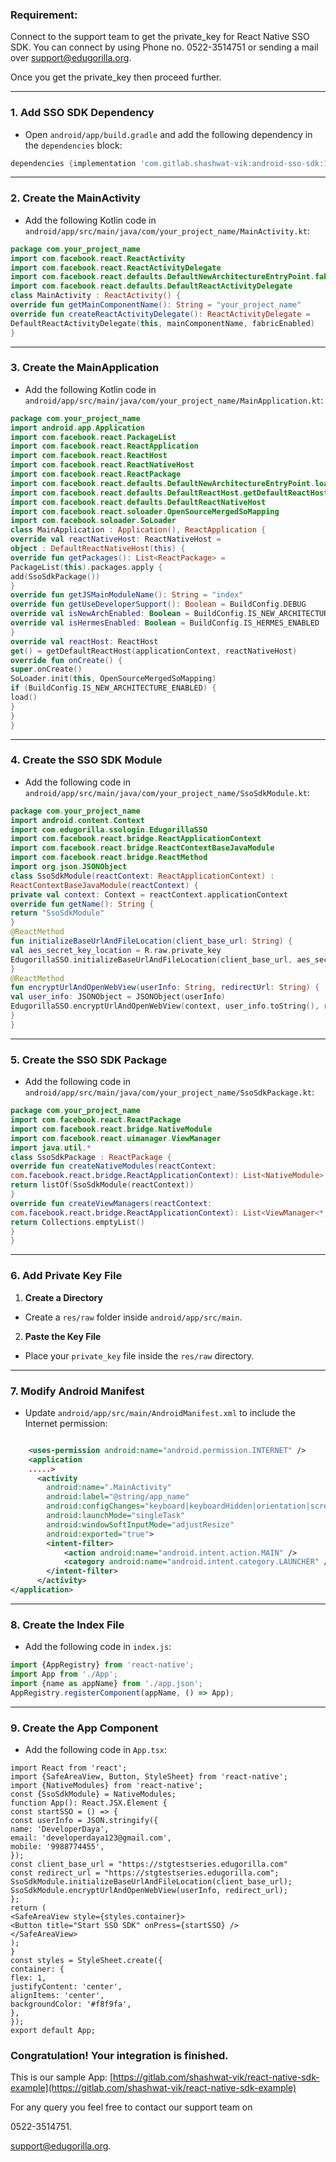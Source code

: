 ### Requirement:
Connect to the support team to get the private_key for React Native SSO SDK. You can connect by using Phone no. 0522-3514751 or sending a mail over [support@edugorilla.org](https://mailto:support@edugorilla.org).

Once you get the private_key then proceed further.

---
### 1. **Add SSO SDK Dependency**
- Open `android/app/build.gradle` and add the following dependency in the `dependencies` block:
```gradle
dependencies {implementation 'com.gitlab.shashwat-vik:android-sso-sdk:1.10'}
```
---
### 2. **Create the MainActivity**
- Add the following Kotlin code in `android/app/src/main/java/com/your_project_name/MainActivity.kt`:
```kotlin
package com.your_project_name
import com.facebook.react.ReactActivity
import com.facebook.react.ReactActivityDelegate
import com.facebook.react.defaults.DefaultNewArchitectureEntryPoint.fabricEnabled
import com.facebook.react.defaults.DefaultReactActivityDelegate
class MainActivity : ReactActivity() {
override fun getMainComponentName(): String = "your_project_name"
override fun createReactActivityDelegate(): ReactActivityDelegate =
DefaultReactActivityDelegate(this, mainComponentName, fabricEnabled)
}
```
---
### 3. **Create the MainApplication**
- Add the following Kotlin code in
`android/app/src/main/java/com/your_project_name/MainApplication.kt`:
```kotlin
package com.your_project_name
import android.app.Application
import com.facebook.react.PackageList
import com.facebook.react.ReactApplication
import com.facebook.react.ReactHost
import com.facebook.react.ReactNativeHost
import com.facebook.react.ReactPackage
import com.facebook.react.defaults.DefaultNewArchitectureEntryPoint.load
import com.facebook.react.defaults.DefaultReactHost.getDefaultReactHost
import com.facebook.react.defaults.DefaultReactNativeHost
import com.facebook.react.soloader.OpenSourceMergedSoMapping
import com.facebook.soloader.SoLoader
class MainApplication : Application(), ReactApplication {
override val reactNativeHost: ReactNativeHost =
object : DefaultReactNativeHost(this) {
override fun getPackages(): List<ReactPackage> =
PackageList(this).packages.apply {
add(SsoSdkPackage())
}
override fun getJSMainModuleName(): String = "index"
override fun getUseDeveloperSupport(): Boolean = BuildConfig.DEBUG
override val isNewArchEnabled: Boolean = BuildConfig.IS_NEW_ARCHITECTURE_ENABLED
override val isHermesEnabled: Boolean = BuildConfig.IS_HERMES_ENABLED
}
override val reactHost: ReactHost
get() = getDefaultReactHost(applicationContext, reactNativeHost)
override fun onCreate() {
super.onCreate()
SoLoader.init(this, OpenSourceMergedSoMapping)
if (BuildConfig.IS_NEW_ARCHITECTURE_ENABLED) {
load()
}
}
}
```
---
### 4. **Create the SSO SDK Module**
- Add the following code in `android/app/src/main/java/com/your_project_name/SsoSdkModule.kt`:
```kotlin
package com.your_project_name
import android.content.Context
import com.edugorilla.ssologin.EdugorillaSSO
import com.facebook.react.bridge.ReactApplicationContext
import com.facebook.react.bridge.ReactContextBaseJavaModule
import com.facebook.react.bridge.ReactMethod
import org.json.JSONObject
class SsoSdkModule(reactContext: ReactApplicationContext) :
ReactContextBaseJavaModule(reactContext) {
private val context: Context = reactContext.applicationContext
override fun getName(): String {
return "SsoSdkModule"
}
@ReactMethod
fun initializeBaseUrlAndFileLocation(client_base_url: String) {
val aes_secret_key_location = R.raw.private_key
EdugorillaSSO.initializeBaseUrlAndFileLocation(client_base_url, aes_secret_key_location)
}
@ReactMethod
fun encryptUrlAndOpenWebView(userInfo: String, redirectUrl: String) {
val user_info: JSONObject = JSONObject(userInfo)
EdugorillaSSO.encryptUrlAndOpenWebView(context, user_info.toString(), redirectUrl)
}
}
```
---
### 5. **Create the SSO SDK Package**
- Add the following code in `android/app/src/main/java/com/your_project_name/SsoSdkPackage.kt`:
```kotlin
package com.your_project_name
import com.facebook.react.ReactPackage
import com.facebook.react.bridge.NativeModule
import com.facebook.react.uimanager.ViewManager
import java.util.*
class SsoSdkPackage : ReactPackage {
override fun createNativeModules(reactContext:
com.facebook.react.bridge.ReactApplicationContext): List<NativeModule> {
return listOf(SsoSdkModule(reactContext))
}
override fun createViewManagers(reactContext:
com.facebook.react.bridge.ReactApplicationContext): List<ViewManager<*, *>> {
return Collections.emptyList()
}
}
```
---
### 6. **Add Private Key File**
1. **Create a Directory**
- Create a `res/raw` folder inside `android/app/src/main`.
2. **Paste the Key File**
- Place your `private_key` file inside the `res/raw` directory.
---
### 7. **Modify Android Manifest**
- Update `android/app/src/main/AndroidManifest.xml` to include the Internet permission:
```xml

    <uses-permission android:name="android.permission.INTERNET" />
    <application
    .....>
      <activity
        android:name=".MainActivity"
        android:label="@string/app_name"
        android:configChanges="keyboard|keyboardHidden|orientation|screenLayout|screenSize|smallestScreenSize|uiMode"
        android:launchMode="singleTask"
        android:windowSoftInputMode="adjustResize"
        android:exported="true">
        <intent-filter>
            <action android:name="android.intent.action.MAIN" />
            <category android:name="android.intent.category.LAUNCHER" />
        </intent-filter>
      </activity>
</application>
```
---
### 8. **Create the Index File**
- Add the following code in `index.js`:
```javascript
import {AppRegistry} from 'react-native';
import App from './App';
import {name as appName} from './app.json';
AppRegistry.registerComponent(appName, () => App);
```
---
### 9. **Create the App Component**
- Add the following code in `App.tsx`:
```tsx
import React from 'react';
import {SafeAreaView, Button, StyleSheet} from 'react-native';
import {NativeModules} from 'react-native';
const {SsoSdkModule} = NativeModules;
function App(): React.JSX.Element {
const startSSO = () => {
const userInfo = JSON.stringify({
name: 'DeveloperDaya',
email: 'developerdaya123@gmail.com',
mobile: '9988774455',
});
const client_base_url = "https://stgtestseries.edugorilla.com"
const redirect_url = "https://stgtestseries.edugorilla.com";
SsoSdkModule.initializeBaseUrlAndFileLocation(client_base_url);
SsoSdkModule.encryptUrlAndOpenWebView(userInfo, redirect_url);
};
return (
<SafeAreaView style={styles.container}>
<Button title="Start SSO SDK" onPress={startSSO} />
</SafeAreaView>
);
}
const styles = StyleSheet.create({
container: {
flex: 1,
justifyContent: 'center',
alignItems: 'center',
backgroundColor: '#f8f9fa',
},
});
export default App;

```

### Congratulation! Your integration is finished.
This is our sample App:
[https://gitlab.com/shashwat-vik/react-native-sdk-example](https://gitlab.com/shashwat-vik/react-native-sdk-example)

For any query you feel free to contact our support team on

0522-3514751.

[support@edugorilla.org](https://mailto:support@edugorilla.org).

